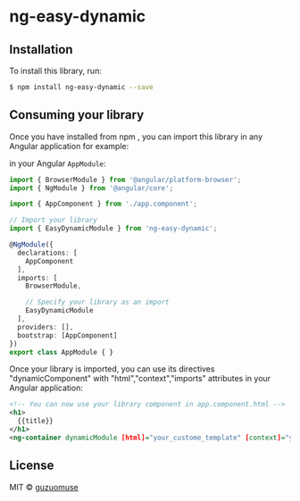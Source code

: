 # ng-easy-dynamic

## Installation

To install this library, run:

```bash
$ npm install ng-easy-dynamic --save
```

## Consuming your library

Once you have installed from npm , you can import this library in any Angular application for example:


in your Angular `AppModule`:

```typescript
import { BrowserModule } from '@angular/platform-browser';
import { NgModule } from '@angular/core';

import { AppComponent } from './app.component';

// Import your library
import { EasyDynamicModule } from 'ng-easy-dynamic';

@NgModule({
  declarations: [
    AppComponent
  ],
  imports: [
    BrowserModule,

    // Specify your library as an import
    EasyDynamicModule
  ],
  providers: [],
  bootstrap: [AppComponent]
})
export class AppModule { }
```

Once your library is imported, you can use its  directives "dynamicComponent" with "html","context","imports" attributes in your Angular application:

```xml
<!-- You can now use your library component in app.component.html -->
<h1>
  {{title}}
</h1>
<ng-container dynamicModule [html]="your_custome_template" [context]="your_context" [imports]="your_extra_module_used_by_this_module"></ng-container>
```
## License

MIT © [guzuomuse](mailto:czh51success@163.com)
